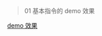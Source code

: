 > 01 基本指令的 demo 效果

[demo 效果](htmlpreview.github.io/?https://github.com/githubchen001/vue-besson/blob/master/01、基本指令/index.html)
